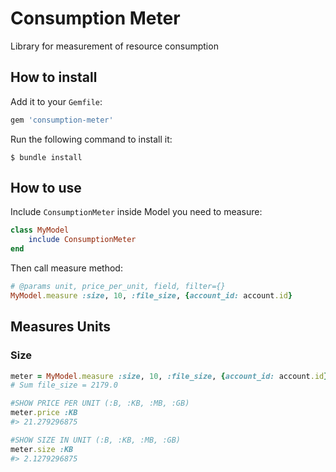 # Consumption Meter 

Library for measurement of resource consumption 

## How to install

Add it to your `Gemfile`: 
```ruby
gem 'consumption-meter'
```

Run the following command to install it:
```shell
$ bundle install
```

## How to use

Include `ConsumptionMeter` inside Model you need to measure: 
```ruby
class MyModel
    include ConsumptionMeter
end
```

Then call measure method:
```ruby
# @params unit, price_per_unit, field, filter={}
MyModel.measure :size, 10, :file_size, {account_id: account.id}
```

## Measures Units

### Size

```ruby
meter = MyModel.measure :size, 10, :file_size, {account_id: account.id}
# Sum file_size = 2179.0

#SHOW PRICE PER UNIT (:B, :KB, :MB, :GB)
meter.price :KB
#> 21.279296875

#SHOW SIZE IN UNIT (:B, :KB, :MB, :GB)
meter.size :KB
#> 2.1279296875
```